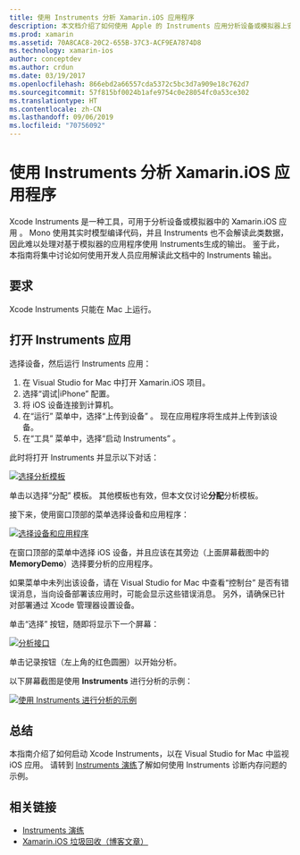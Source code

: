 ```yaml
---
title: 使用 Instruments 分析 Xamarin.iOS 应用程序
description: 本文档介绍了如何使用 Apple 的 Instruments 应用分析设备或模拟器上安装的 Xamarin.iOS 应用程序。
ms.prod: xamarin
ms.assetid: 70A8CAC8-20C2-655B-37C3-ACF9EA7874D8
ms.technology: xamarin-ios
author: conceptdev
ms.author: crdun
ms.date: 03/19/2017
ms.openlocfilehash: 866ebd2a66557cda5372c5bc3d7a909e18c762d7
ms.sourcegitcommit: 57f815bf0024b1afe9754c0e28054fc0a53ce302
ms.translationtype: HT
ms.contentlocale: zh-CN
ms.lasthandoff: 09/06/2019
ms.locfileid: "70756092"
---
```

# <a name="profiling-xamarinios-applications-with-instruments"></a>使用 Instruments 分析 Xamarin.iOS 应用程序

Xcode Instruments 是一种工具，可用于分析设备或模拟器中的 Xamarin.iOS 应用  。 Mono 使用其实时模型编译代码，并且 Instruments 也不会解读此类数据，因此难以处理对基于模拟器的应用程序使用 Instruments生成的输出。
鉴于此，本指南将集中讨论如何使用开发人员应用解读此文档中的 Instruments 输出。

## <a name="requirements"></a>要求

Xcode Instruments 只能在 Mac 上运行。

## <a name="opening-the-instruments-app"></a>打开 Instruments 应用

选择设备，然后运行 Instruments 应用：

1. 在 Visual Studio for Mac 中打开 Xamarin.iOS 项目。
2. 选择“调试|iPhone”  配置。
3. 将 iOS 设备连接到计算机。
4. 在“运行”  菜单中，选择“上传到设备”  。 现在应用程序将生成并上传到该设备。
5. 在“工具”  菜单中，选择“启动 Instruments”  。

此时将打开 Instruments 并显示以下对话：

 [![](using-instruments-to-detect-native-leaks-using-markheap-images/instruments1.png "选择分析模板")](using-instruments-to-detect-native-leaks-using-markheap-images/instruments1.png#lightbox)

单击以选择“分配”  模板。 其他模板也有效，但本文仅讨论**分配**分析模板。

接下来，使用窗口顶部的菜单选择设备和应用程序：

[![](using-instruments-to-detect-native-leaks-using-markheap-images/instruments2.png "选择设备和应用程序")](using-instruments-to-detect-native-leaks-using-markheap-images/instruments2.png#lightbox)

在窗口顶部的菜单中选择 iOS 设备，并且应该在其旁边（上面屏幕截图中的 **MemoryDemo**）选择要分析的应用程序。

如果菜单中未列出该设备，请在 Visual Studio for Mac 中查看“控制台”  是否有错误消息，当向设备部署该应用时，可能会显示这些错误消息。 另外，请确保已针对部署通过 Xcode 管理器设置设备。

单击“选择”  按钮，随即将显示下一个屏幕：

[![](using-instruments-to-detect-native-leaks-using-markheap-images/instruments3.png "分析接口")](using-instruments-to-detect-native-leaks-using-markheap-images/instruments3.png#lightbox)

单击记录按钮（左上角的红色圆圈）以开始分析。

以下屏幕截图是使用 **Instruments** 进行分析的示例：

[![](using-instruments-to-detect-native-leaks-using-markheap-images/instruments4.png "使用 Instruments 进行分析的示例")](using-instruments-to-detect-native-leaks-using-markheap-images/instruments4.png#lightbox)

## <a name="summary"></a>总结

本指南介绍了如何启动 Xcode Instruments，以在 Visual Studio for Mac 中监视 iOS 应用。 请转到 [Instruments 演练](~/ios/deploy-test/walkthrough-apples-instrument.md)了解如何使用 Instruments 诊断内存问题的示例。

## <a name="related-links"></a>相关链接

- [Instruments 演练](~/ios/deploy-test/walkthrough-apples-instrument.md)
- [Xamarin.iOS 垃圾回收（博客文章）](http://c-sharx.net/2015-04-27-xamarin-ios-the-garbage-collector-and-me/)
